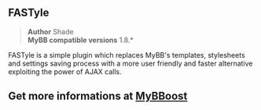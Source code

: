 ## FASTyle

> **Author** Shade  
> **MyBB compatible versions**  1.8.*

FASTyle is a simple plugin which replaces MyBB's templates, stylesheets and settings saving process with a more user friendly and faster alternative exploiting the power of AJAX calls.

## Get more informations at [MyBBoost](https://www.mybboost.com/thread-release-fastyle-1-5)